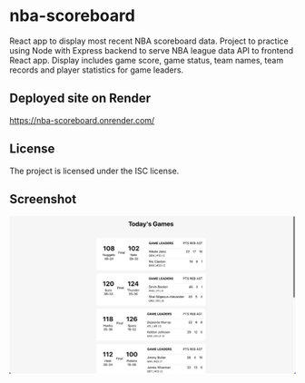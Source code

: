 # nba-scoreboard

React app to display most recent NBA scoreboard data. Project to practice using Node with Express backend to serve NBA league data API to frontend React app. Display includes game score, game status, team names, team records and player statistics for game leaders.

## Deployed site on Render

https://nba-scoreboard.onrender.com/

## License

The project is licensed under the ISC license.

## Screenshot

![Alt text](https://github.com/Taaaaab/personal-portfolio/blob/main/photos/scoreboard.png?raw=true "Screenshot")
